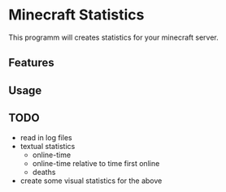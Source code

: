 # Minecraft Statistics

This programm will creates statistics for your minecraft server.

## Features

## Usage

## TODO

* read in log files
* textual statistics
    * online-time
    * online-time relative to time first online
    * deaths
* create some visual statistics for the above
